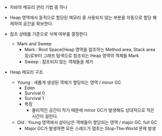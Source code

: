 
- 자바의 메모리 관리 기법 중 하나
- Heap 영역에서 동적으로 할당된 메모리 중 사용되지 않는 부분을 자동으로 할당 해제하여 공간을 확보한다.
- 참조 상태를 기준으로 삭제 여부를 결정한다.
	- Mark and Sweep
		- Mark : Root Space(Heap 영역을 참조하는 Method area, Stack area 등)로부터 그래프 탐색으로 참조되는 Heap 영역의 객체들 Mark
		- Sweep : 참조되지 않는 객체들을 제거

- Heap 메모리 구조
	- Young : 새롭게 생성된 객체가 할당되는 영역 / minor GC
		- Eden
		- Survival 0
		- Survival 1
		- 특징
			- 물리적인 공간이 작기 때문에 minor GC가 발생해도 상대적으로 적은 시간이 걸린다.
	- Old : Young 영역에서 살아남은 객체들이 할당되는 영역 / major GC, full GC 
		- Major GC가 발생하면 모든 스레드가 멈추는 Stop-The-World 문제 발생